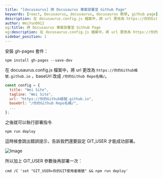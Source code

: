 ```yaml
---
title: "[docusaurus] 將 Docusaurus 專案部署至 Github Page"
keywords: [react, Docusaurus, docusaurus, docusaurus 教學, github page]
description: 在 docusaurus.config.js 檔案中，將 url 更改為 https://你的Github帳號.github.io，baseUrl 改成 /你的Github Repo名稱/。
author: WeiYun0912
og:title: 將 Docusaurus 專案部署至 Github Page
og:description: 在 docusaurus.config.js 檔案中，將 url 更改為 https://你的Github帳號.github.io，baseUrl 改成 /你的Github Repo名稱/。
sidebar_position: 1
---
```


安裝 gh-pages 套件：

```
npm install gh-pages --save-dev
```

在 docusaurus.config.js 檔案中，將 url 更改為 `https://你的Github帳號.github.io` ，baseUrl 改成 `/你的Github Repo名稱/`。

```js title='docusaurus.config.js' showLineNumbers
const config = {
  title: "Wei Site",
  tagline: "Wei Site",
  url: "https://你的Github帳號.github.io",
  baseUrl: "/你的Github Repo名稱/",
  ...
};
```

之後就可以執行部署指令

```
npm run deploy
```

這時候會跳出錯誤提示，告訴我們還要設定 GIT_USER 才能成功部署。

![Image](https://i.imgur.com/nHhn44R.png)

所以加上 GIT_USER 參數後再部署一次：

```
cmd /C 'set "GIT_USER=你的GIT使用者帳號" && npm run deploy'
```
